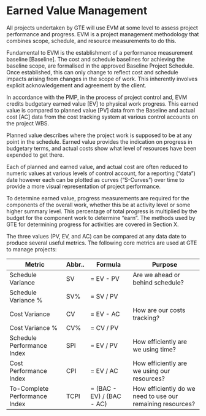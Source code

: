# Earned Value Management

All projects undertaken by GTE will use EVM at some level to assess project performance and progress. EVM is a project management methodology that combines scope, schedule, and resource measurements to do this.

Fundamental to EVM is the establishment of a performance measurement baseline [Baseline]. The cost and schedule baselines for achieving the baseline scope, are formalised in the approved Baseline Project Schedule. Once established, this can only change to reflect cost and schedule impacts arising from changes in the scope of work. This inherently involves explicit acknowledgement and agreement by the client.

In accordance with the PMP, in the process of project control and, EVM credits budgetary earned value [EV] to physical work progress. This earned value is compared to planned value [PV] data from the Baseline and actual cost [AC] data from the cost tracking system at various control accounts on the project WBS.

Planned value describes where the project work is supposed to be at any point in the schedule. Earned value provides the indication on progress in budgetary terms, and actual costs show what level of resources have been expended to get there.

Each of planned and earned value, and actual cost are often reduced to numeric values at various levels of control account, for a reporting (“data”) date however each can be plotted as curves (“S-Curves”) over time to provide a more visual representation of project performance.

To determine earned value, progress measurements are required for the components of the overall work, whether this be at activity level or some higher summary level. This percentage of total progress is multiplied by the budget for the component work to determine “earn”. The methods used by GTE for determining progress for activities are covered in Section X.

The three values (PV, EV, and AC) can be compared at any data date to produce several useful metrics. The following core metrics are used at GTE to manage projects:

| Metric | Abbr.. | Formula | Purpose |
| ------ | ------ | ------- | ------- |
| Schedule Variance | SV| = EV - PV| Are we ahead or behind schedule? |
| Schedule Variance % | SV%| = SV / PV | |
| Cost Variance| CV | = EV - AC | How are our costs tracking? |
| Cost Variance % | CV% | = CV / PV | |
| Schedule Performance Index | SPI| = EV / PV | How efficiently are we using time? |
| Cost Performance Index | CPI | = EV / AC | How efficiently are we using our resources? |
| To-Complete Performance Index | TCPI | = (BAC - EV) / (BAC - AC) | How efficiently do we need to use our remaining resources? |